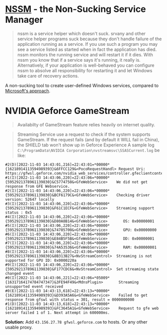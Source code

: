 # [NSSM](http://nssm.cc/) - the Non-Sucking Service Manager

> nssm is a service helper which doesn't suck. srvany and other service helper programs suck because they don't handle failure of the application running as a service. If you use such a program you may see a service listed as started when in fact the application has died. nssm monitors the running service and will restart it if it dies. With nssm you know that if a service says it's running, it really is. Alternatively, if your application is well-behaved you can configure nssm to absolve all responsibility for restarting it and let Windows take care of recovery actions.
> 
A non-sucking tool to create user-defined Windows services, compared to [Microsoft's approach](https://learn.microsoft.com/en-us/troubleshoot/windows-client/deployment/create-user-defined-service).

# NVIDIA Geforce GameStream
> Availabilty of GameStream feature relies heavily on internet quality.

> Streaming Service use a request to check if the system supports GameStream. If the request fails (and by default it WILL fail in China), the SHIELD tab won't show up in Geforce Experience
A sample log `C:\ProgramData\NVIDIA Corporation\nvstreamsvc\SSASCurrent.log` be like:
```
#2(D)[2022-11-03 14:43:01,216]=22:43:01=*00000*{16218914113594989393}&6FFCC129&<PocoRequestHandl> Request Uri: https://gfwsl.geforce.com/nvidia_web_services/controller.gfeclientcontent.NG.php/com.nvidia.services.GFEClientContent_NG.getShieldReady/{"gcV":"3.26.0.154","dID":"220A","osC":"10.00","is6":"1","lg":"1033","GFPV":"526.47","isO":"1","sM":"32GB"}
#1(I)[2022-11-03 14:43:06,220]=22:43:06=*00000*{5952921378961139830}&C5774750&<GfeWebService>    We did not get response from GFE Webservice.
#2(I)[2022-11-03 14:43:06,220]=22:43:06=*00000*{5952921378961139830}&BCF6179C&<GfeWebService>    Checking driver version: 52647 locally
#3(I)[2022-11-03 14:43:06,220]=22:43:06=*00000*{5952921378961139830}&F61C1ECF&<GfeWebService>    Streaming support status : 0x5
#4(I)[2022-11-03 14:43:06,220]=22:43:06=*00000*{5952921378961139830}&D80A8B14&<GfeWebService>    	OS: 0x00000001
#5(I)[2022-11-03 14:43:06,220]=22:43:06=*00000*{5952921378961139830}&74705700&<GfeWebService>    	GPU: 0x00000000
#6(I)[2022-11-03 14:43:06,220]=22:43:06=*00000*{5952921378961139830}&E84B5F5B&<GfeWebService>    	DD: 0x00000001
#7(I)[2022-11-03 14:43:06,220]=22:43:06=*00000*{5952921378961139830}&74A53536&<GfeWebService>    	RAM: 0x00000001
#8(I)[2022-11-03 14:43:06,220]=22:43:06=*00000*{5952921378961139830}&8B313B27&<NvStreamControl>  Streaming is not supported for GPU ID: 0x0000220a
#9(I)[2022-11-03 14:43:06,220]=22:43:06=*00000*{5952921378961139830}&F177CDC6&<NvStreamControl>  Set streaming state changed event
#0(I)[2022-11-03 14:43:06,221]=22:43:06=*05009*{16317164174784747347}&3FE94F49&<MdnsPlugin>       Streaming unsupported event received
#0(E)[2022-11-03 14:43:13,618]=22:43:13=*00000*{16218914113594989393}&D393A5A6&<GfeWebService>    Failed to get response from gfswl with status = 301, result = 0000000000
#1(D)[2022-11-03 14:43:13,618]=22:43:13=*00000*{16218914113594989393}&FC3645A1&<GfeWebService>    Request to gfe web server failed 1 of 1. Next attempt in 600000ms.
```
**Solution:** Add `43.156.27.78 gfwsl.geforce.com` to hosts. Or any other usable proxy.
